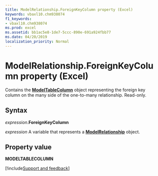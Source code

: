 ```yaml
---
title: ModelRelationship.ForeignKeyColumn property (Excel)
keywords: vbaxl10.chm938074
f1_keywords:
- vbaxl10.chm938074
ms.prod: excel
ms.assetid: bb1ac5e8-1de7-5ccc-890e-691a924fbb77
ms.date: 04/20/2019
localization_priority: Normal
---
```



# ModelRelationship.ForeignKeyColumn property (Excel)

Contains the **[ModelTableColumn](Excel.modeltablecolumn.md)** object representing the foreign key column on the many side of the one-to-many relationship. Read-only.


## Syntax

_expression_.**ForeignKeyColumn**

_expression_ A variable that represents a **[ModelRelationship](Excel.modelrelationship.md)** object.


## Property value

**MODELTABLECOLUMN**




[!include[Support and feedback](~/includes/feedback-boilerplate.md)]